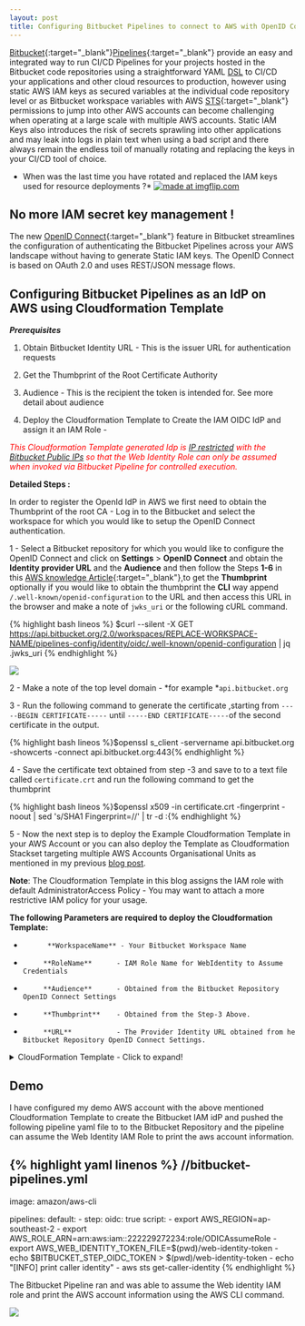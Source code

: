 ```yaml
---
layout: post
title: Configuring Bitbucket Pipelines to connect to AWS with OpenID Connect 
---
```

[Bitbucket](https://bitbucket.org/product?utm_source=partner&utm_medium=aws&utm_campaign=aws-oidc-blog){:target="_blank"}[Pipelines](https://bitbucket.org/product/features/pipelines){:target="_blank"} provide an easy and integrated way to run CI/CD Pipelines for your projects hosted in the Bitbucket code repositories using a straightforward YAML [DSL](https://support.atlassian.com/bitbucket-cloud/docs/configure-bitbucket-pipelinesyml/) to CI/CD your applications and other cloud resources to production, however using static AWS IAM keys as secured variables at the individual code repository level or as Bitbucket workspace variables with AWS [STS](https://docs.aws.amazon.com/STS/latest/APIReference/welcome.html){:target="_blank"} permissions to jump into other AWS accounts can become challenging when operating at a large scale with multiple AWS accounts. Static IAM Keys also introduces the risk of secrets sprawling into other applications and may leak into logs in plain text when using a bad script and there always remain the endless toil of manually rotating and replacing the keys in your CI/CD tool of choice.

* When was the last time you have rotated  and replaced the IAM keys used for resource deployments ?*
  <a href="https://imgflip.com/i/5m8tbc"><img src="https://i.imgflip.com/5m8tbc.jpg" title="made at imgflip.com"/></a> 
  
  
##  No more IAM secret key management !
 The new [OpenID Connect](https://www.youtube.com/watch?v=Kb56GzQ2pSk){:target="_blank"} feature in Bitbucket streamlines the configuration of authenticating  the Bitbucket Pipelines across your AWS landscape without having to generate Static IAM keys. The OpenID Connect is based on OAuth 2.0 and uses REST/JSON message flows.
 
##   Configuring Bitbucket Pipelines as an IdP on AWS using Cloudformation Template

***Prerequisites***

1. Obtain Bitbucket Identity URL - This is the issuer URL for authentication requests

2. Get the Thumbprint of the Root Certificate Authority

3. Audience - This is the recipient the token is intended for. See more detail about audience

4. Deploy the Cloudformation Template to Create the IAM OIDC IdP and assign it an IAM Role -

<span style="color:red">*This Cloudformation Template generated Idp is [IP restricted](https://docs.aws.amazon.com/IAM/latest/UserGuide/reference_policies_elements_condition_operators.html#Conditions_IPAddress) with the [Bitbucket Public IPs](https://support.atlassian.com/bitbucket-cloud/docs/what-are-the-bitbucket-cloud-ip-addresses-i-should-use-to-configure-my-corporate-firewall/)  so that the Web Identity Role can only be assumed when invoked via Bitbucket Pipeline for controlled execution.*</span>

**Detailed Steps :**


In order to register the OpenId IdP in AWS we first need to obtain the Thumbprint of the root CA - Log in to the Bitbucket and select the workspace for which you would like to setup the OpenID Connect authentication.


1 - Select a Bitbucket repository for which you would like to configure the OpenID Connect and click on **Settings** > **OpenID Connect** and obtain the **Identity provider URL** and the **Audience** and then follow the Steps **1-6** in this [AWS knowledge Article](https://docs.aws.amazon.com/IAM/latest/UserGuide/id_roles_providers_create_oidc.html#manage-oidc-provider-console){:target="_blank"},to get the **Thumbprint** optionally if you would like to obtain the thumbprint the **CLI** way append `/.well-known/openid-configuration` to the URL and then access this URL in the browser and make a note of `jwks_uri` or the following cURL command.

 {% highlight bash lineos %}
 $curl --silent -X GET https://api.bitbucket.org/2.0/workspaces/REPLACE-WORKSPACE-NAME/pipelines-config/identity/oidc/.well-known/openid-configuration | jq .jwks_uri
{% endhighlight %}





<img src="{{site.baseurl}}/images/bb-oidc/bb-settings.png">


	
2 - Make a note of the top level domain - *for example *`api.bitbucket.org`

3 - Run the following command to generate the certificate ,starting from ```-----BEGIN CERTIFICATE-----``` until ```-----END CERTIFICATE-----```of the second certificate in the output.

{% highlight bash lineos %}$openssl s_client -servername api.bitbucket.org -showcerts -connect api.bitbucket.org:443{% endhighlight %}

4 - Save the certificate text obtained from step -3 and save to to a text file called `certificate.crt` and run the following command to get the thumbprint

{% highlight bash lineos %}$openssl x509 -in certificate.crt -fingerprint -noout | sed 's/SHA1 Fingerprint=//' | tr -d :{% endhighlight %}

5 - Now the next step is to deploy the Example Cloudformation Template in your AWS Account or you can also deploy the Template as Cloudformation Stackset targeting multiple AWS Accounts Organisational Units as mentioned in my previous [blog post](https://mukeshsharma.dev/2021/07/12/aws-terraform-s3-backend.html).

**Note**: The Cloudformation Template in this blog assigns the IAM role with default AdministratorAccess Policy - You may want to attach a more restrictive IAM policy for your usage.

**The following Parameters are required to deploy the Cloudformation Template:**

* 			**WorkspaceName** - Your Bitbucket Workspace Name
* 		   **RoleName**      - IAM Role Name for WebIdentity to Assume Credentials
* 		   **Audience**      - Obtained from the Bitbucket Repository OpenID Connect Settings
* 		   **Thumbprint**    - Obtained from the Step-3 Above.
* 		   **URL**           - The Provider Identity URL obtained from he Bitbucket Repository OpenID Connect Settings.

<details>
  <summary>CloudFormation Template - Click to expand!</summary> 
{% highlight yaml linenos %}
---
AWSTemplateFormatVersion: '2010-09-09'
Description: >-
  [Do Not Delete]
  Template to create Bitbucket Cloud OIDC Provider Identity in AWS Account

Parameters:
  WorkspaceName:
    Type: String
    Description: Bitbucket Cloud Workspace name
  RoleName:
    Type: String
    Description: IAM Role Name to be assumed by the Web Identity
  Audience:
    Type: String
    Description: >-
      The audience is the Client ID issued by the identity provider.
  Thumbprint:
    Type: String
    Description: >-
      Thumbprint is used to verify that the Provider URL is accurate.
  URL:
    Type: String
    Description: >-
      Provider URL that is displayed as Identity Provider on OpenID Connect
      in Bitbucket Cloud.

Resources:

  OIDCProvider:
    Type: AWS::IAM::OIDCProvider
    Properties:
      ClientIdList:
        - !Ref Audience
      ThumbprintList:
        - !Ref Thumbprint
      Url: !Ref URL

  OIDCProviderIAMRole:
    Type: AWS::IAM::Role
    Properties:
      RoleName: !Ref RoleName
      AssumeRolePolicyDocument:
        Fn::Sub:
          - |
            {
              "Version": "2012-10-17",
              "Statement": [
                {
                  "Effect": "Allow",
                  "Principal": {
                    "Federated": "arn:aws:iam::${AWS::AccountId}:oidc-provider/api.bitbucket.org/2.0/workspaces/${workspace_name}/pipelines-config/identity/oidc"
                  },
                  "Action": "sts:AssumeRoleWithWebIdentity",
                  "Condition": {
                    "StringEquals": {
                      "api.bitbucket.org/2.0/workspaces/${workspace_name}/pipelines-config/identity/oidc:aud": "${audience}"
                    },
                    "IpAddress":{
                      "aws:SourceIp": [
                        "34.199.54.113/32",
                        "34.232.25.90/32",
                        "34.232.119.183/32",
                        "34.236.25.177/32",
                        "35.171.175.212/32",
                        "52.54.90.98/32",
                        "52.202.195.162/32",
                        "52.203.14.55/32",
                        "52.204.96.37/32",
                        "34.218.156.209/32",
                        "34.218.168.212/32",
                        "52.41.219.63/32",
                        "35.155.178.254/32",
                        "35.160.177.10/32",
                        "34.216.18.129/32"
                  ]

                }
                  }
                }
              ]
            }
          -
           audience: !Ref Audience
           workspace_name: !Ref WorkspaceName
      Path: /
      ManagedPolicyArns:
        - arn:aws:iam::aws:policy/AdministratorAccess
      Tags:
        - Key: "Name"
          Value: !Ref RoleName
        - Key: "Managed By"
          Value: Cloudformation Stack

Outputs:
  IAMRoleARN:
    Description: Web Identity Assume Role Arn
    Value: !GetAtt OIDCProviderIAMRole.Arn
  OIDCProviderArn:
    Description: Bitbucket Cloud OIDC Provider Identity Arn
    Value: !GetAtt OIDCProvider.Arn

{% endhighlight %}
</details>	    





## Demo 
I have configured my demo AWS account with the above mentioned Cloudformation Template to create the Bitbucket IAM idP and pushed the following pipeline yaml file to to the Bitbucket Repository and the pipeline can assume the Web Identity IAM Role to print the aws account information.

{% highlight yaml linenos %}
//bitbucket-pipelines.yml
---
image: amazon/aws-cli

pipelines:
  default:
    - step:
        oidc: true
        script:
          - export AWS_REGION=ap-southeast-2
          - export AWS_ROLE_ARN=arn:aws:iam::222229272234:role/ODICAssumeRole
          - export AWS_WEB_IDENTITY_TOKEN_FILE=$(pwd)/web-identity-token
          - echo $BITBUCKET_STEP_OIDC_TOKEN > $(pwd)/web-identity-token
          - echo "[INFO] print caller identity"
          - aws sts get-caller-identity
 {% endhighlight %}

The Bitbucket Pipeline ran and was able to assume the Web identity IAM role and print the AWS account information using the AWS CLI command.

<img src="{{site.baseurl}}/images/bb-oidc/bb-pipeline.png">